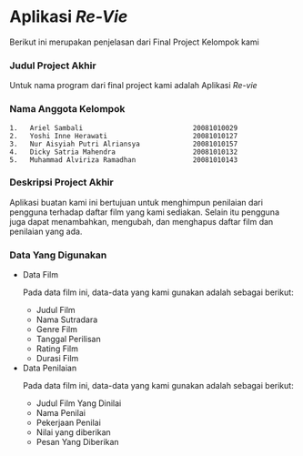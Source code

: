 # Aplikasi *Re-Vie*
Berikut ini merupakan penjelasan dari Final Project Kelompok kami
### Judul Project Akhir
Untuk nama program dari final project kami adalah Aplikasi *Re-vie*
### Nama Anggota Kelompok
    1.   Ariel Sambali                           20081010029
    2.   Yoshi Inne Herawati                     20081010127
    3.   Nur Aisyiah Putri Alriansya             20081010157
    4.   Dicky Satria Mahendra                   20081010132
    5.   Muhammad Alviriza Ramadhan              20081010143
### Deskripsi Project Akhir
Aplikasi buatan kami ini bertujuan untuk menghimpun penilaian dari pengguna terhadap daftar film yang kami sediakan. Selain itu pengguna juga dapat menambahkan, mengubah, dan menghapus daftar film dan penilaian yang ada.
### Data Yang Digunakan
* Data Film
        <p>Pada data film ini, data-data yang kami gunakan adalah sebagai berikut:<p>
  + Judul Film
  + Nama Sutradara
  + Genre Film
  + Tanggal Perilisan
  + Rating Film
  + Durasi Film
* Data Penilaian
        <p>Pada data film ini, data-data yang kami gunakan adalah sebagai berikut:<p>
  + Judul Film Yang Dinilai
  + Nama Penilai
  + Pekerjaan Penilai
  + Nilai yang diberikan
  + Pesan Yang Diberikan
